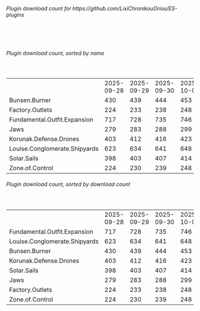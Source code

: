 <h6>Plugin download count for https://github.com/LixiChronikouOriou/ES-plugins</h6><br>
<br>
<h6>Plugin download count, sorted by name</h6><sub><sup><br>
<table>
	<tr>
		<td></td>
		<td>2025-09-28</td>
		<td>2025-09-29</td>
		<td>2025-09-30</td>
		<td>2025-10-01</td>
		<td>2025-10-02</td>
		<td>2025-10-03</td>
		<td>2025-10-04</td>
		<td>today +</td>
	</tr>
	<tr>
		<td>Bunsen.Burner</td>
		<td>430</td>
		<td>439</td>
		<td>444</td>
		<td>453</td>
		<td>459</td>
		<td>463</td>
		<td>465</td>
		<td>+ 2</td>
	</tr>
	<tr>
		<td>Factory.Outlets</td>
		<td>224</td>
		<td>233</td>
		<td>238</td>
		<td>248</td>
		<td>258</td>
		<td>264</td>
		<td>266</td>
		<td>+ 2</td>
	</tr>
	<tr>
		<td>Fundamental.Outfit.Expansion</td>
		<td>717</td>
		<td>728</td>
		<td>735</td>
		<td>746</td>
		<td>759</td>
		<td>767</td>
		<td>769</td>
		<td>+ 2</td>
	</tr>
	<tr>
		<td>Jaws</td>
		<td>279</td>
		<td>283</td>
		<td>288</td>
		<td>299</td>
		<td>309</td>
		<td>317</td>
		<td>319</td>
		<td>+ 2</td>
	</tr>
	<tr>
		<td>Korunak.Defense.Drones</td>
		<td>403</td>
		<td>412</td>
		<td>416</td>
		<td>423</td>
		<td>429</td>
		<td>433</td>
		<td>435</td>
		<td>+ 2</td>
	</tr>
	<tr>
		<td>Louise.Conglomerate.Shipyards</td>
		<td>623</td>
		<td>634</td>
		<td>641</td>
		<td>648</td>
		<td>657</td>
		<td>661</td>
		<td>665</td>
		<td>+ 4</td>
	</tr>
	<tr>
		<td>Solar.Sails</td>
		<td>398</td>
		<td>403</td>
		<td>407</td>
		<td>414</td>
		<td>421</td>
		<td>425</td>
		<td>427</td>
		<td>+ 2</td>
	</tr>
	<tr>
		<td>Zone.of.Control</td>
		<td>224</td>
		<td>230</td>
		<td>239</td>
		<td>248</td>
		<td>256</td>
		<td>260</td>
		<td>262</td>
		<td>+ 2</td>
	</tr>
</table>
</sub></sup>
<h6>Plugin download count, sorted by download count</h6><sub><sup><br>
<table>
	<tr>
		<td></td>
		<td>2025-09-28</td>
		<td>2025-09-29</td>
		<td>2025-09-30</td>
		<td>2025-10-01</td>
		<td>2025-10-02</td>
		<td>2025-10-03</td>
		<td>2025-10-04</td>
		<td>today +</td>
	</tr>
	<tr>
		<td>Fundamental.Outfit.Expansion</td>
		<td>717</td>
		<td>728</td>
		<td>735</td>
		<td>746</td>
		<td>759</td>
		<td>767</td>
		<td>769</td>
		<td>+ 2</td>
	</tr>
	<tr>
		<td>Louise.Conglomerate.Shipyards</td>
		<td>623</td>
		<td>634</td>
		<td>641</td>
		<td>648</td>
		<td>657</td>
		<td>661</td>
		<td>665</td>
		<td>+ 4</td>
	</tr>
	<tr>
		<td>Bunsen.Burner</td>
		<td>430</td>
		<td>439</td>
		<td>444</td>
		<td>453</td>
		<td>459</td>
		<td>463</td>
		<td>465</td>
		<td>+ 2</td>
	</tr>
	<tr>
		<td>Korunak.Defense.Drones</td>
		<td>403</td>
		<td>412</td>
		<td>416</td>
		<td>423</td>
		<td>429</td>
		<td>433</td>
		<td>435</td>
		<td>+ 2</td>
	</tr>
	<tr>
		<td>Solar.Sails</td>
		<td>398</td>
		<td>403</td>
		<td>407</td>
		<td>414</td>
		<td>421</td>
		<td>425</td>
		<td>427</td>
		<td>+ 2</td>
	</tr>
	<tr>
		<td>Jaws</td>
		<td>279</td>
		<td>283</td>
		<td>288</td>
		<td>299</td>
		<td>309</td>
		<td>317</td>
		<td>319</td>
		<td>+ 2</td>
	</tr>
	<tr>
		<td>Factory.Outlets</td>
		<td>224</td>
		<td>233</td>
		<td>238</td>
		<td>248</td>
		<td>258</td>
		<td>264</td>
		<td>266</td>
		<td>+ 2</td>
	</tr>
	<tr>
		<td>Zone.of.Control</td>
		<td>224</td>
		<td>230</td>
		<td>239</td>
		<td>248</td>
		<td>256</td>
		<td>260</td>
		<td>262</td>
		<td>+ 2</td>
	</tr>
</table>
</sub></sup>
